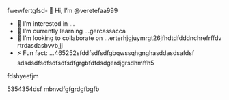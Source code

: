 fwewfertgfsd- 👋 Hi, I’m @veretefaa999
- 👀 I’m interested in ...
- 🌱 I’m currently learning ...gercassacca
- 💞️ I’m looking to collaborate on ...erterhjgjuymrgt26jfhdtdfdddnchrefrffdv rtrdasdasbvvb,jj
- ⚡ Fun fact: ...465252sfddfsdfsdfgbqwssqhgnghasddasdsafdsf
sdsdsdfsdfsdfsdfsdfgrgbfdfdsdgerdjgrsdhmffh5
<!---dfdfgdfsd66dgj26132grrgfsfddshgnhgdbggdffdsaasfvb
veretefaa/veretefaa is a ✨ special ✨ repository because its `README.md3545` (t456his file) appears on your GitHub profile.aw
You can click the Preview link to take a look at your changes.4gsbfdvcvbcvdfs
--->fdshyeefjm
5354354dsf
mbnvdfgfgrdgfbgfb
